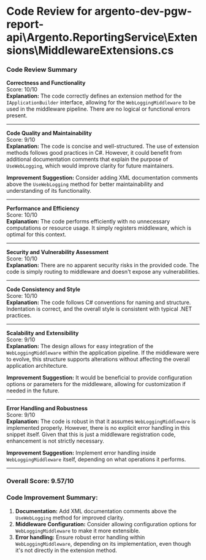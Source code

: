 # Code Review for argento-dev-pgw-report-api\Argento.ReportingService\Extensions\MiddlewareExtensions.cs

### Code Review Summary

**Correctness and Functionality**  
Score: 10/10  
**Explanation:** The code correctly defines an extension method for the `IApplicationBuilder` interface, allowing for the `WebLoggingMiddleware` to be used in the middleware pipeline. There are no logical or functional errors present.  

---

**Code Quality and Maintainability**  
Score: 9/10  
**Explanation:** The code is concise and well-structured. The use of extension methods follows good practices in C#. However, it could benefit from additional documentation comments that explain the purpose of `UseWebLogging`, which would improve clarity for future maintainers.  

**Improvement Suggestion:** Consider adding XML documentation comments above the `UseWebLogging` method for better maintainability and understanding of its functionality.

---

**Performance and Efficiency**  
Score: 10/10  
**Explanation:** The code performs efficiently with no unnecessary computations or resource usage. It simply registers middleware, which is optimal for this context.

---

**Security and Vulnerability Assessment**  
Score: 10/10  
**Explanation:** There are no apparent security risks in the provided code. The code is simply routing to middleware and doesn't expose any vulnerabilities.

---

**Code Consistency and Style**  
Score: 10/10  
**Explanation:** The code follows C# conventions for naming and structure. Indentation is correct, and the overall style is consistent with typical .NET practices.

---

**Scalability and Extensibility**  
Score: 9/10  
**Explanation:** The design allows for easy integration of the `WebLoggingMiddleware` within the application pipeline. If the middleware were to evolve, this structure supports alterations without affecting the overall application architecture. 

**Improvement Suggestion:** It would be beneficial to provide configuration options or parameters for the middleware, allowing for customization if needed in the future.

---

**Error Handling and Robustness**  
Score: 9/10  
**Explanation:** The code is robust in that it assumes `WebLoggingMiddleware` is implemented properly. However, there is no explicit error handling in this snippet itself. Given that this is just a middleware registration code, enhancement is not strictly necessary.

**Improvement Suggestion:** Implement error handling inside `WebLoggingMiddleware` itself, depending on what operations it performs.

---

### Overall Score: 9.57/10

### Code Improvement Summary:
1. **Documentation:** Add XML documentation comments above the `UseWebLogging` method for improved clarity.
2. **Middleware Configuration:** Consider allowing configuration options for `WebLoggingMiddleware` to make it more extensible.
3. **Error handling:** Ensure robust error handling within `WebLoggingMiddleware`, depending on its implementation, even though it's not directly in the extension method.